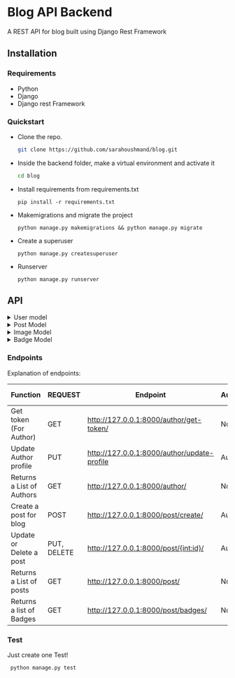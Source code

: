 # Blog API Backend

A REST API for blog built using Django Rest Framework

## Installation

### Requirements
- Python
- Django
- Django rest Framework

### Quickstart
- Clone the repo.  
    ```bash
    git clone https://github.com/sarahoushmand/blog.git
    ```

- Inside the backend folder, make a virtual environment and activate it 
    ```bash
    cd blog
    ```

- Install requirements from requirements.txt
    ```
    pip install -r requirements.txt
    ```

- Makemigrations and migrate the project
    ```
    python manage.py makemigrations && python manage.py migrate
    ```

- Create a superuser
    ```
    python manage.py createsuperuser
    ```

- Runserver
    ```
    python manage.py runserver
    ```


## API
<details>
<summary> User model </summary> 

- User:
    - username: string(unique),
    - email: email,
    - password: string(min 8 chars)

</details>

<details>
<summary> Post Model </summary>

- Post:
    - id: Post id(read only),
    - title: string,
    - author: user-id(read only),
    - content: string,
    - selected_image: image(optional),
    - state: choiceField(draft or released)
    - release_date: datetime
    - created_at: datetime(read only)
    - updated_at: datetime(read only)
    - images: relation to image model
    - badges: relation to badge model
</details>

<details>
<summary>Image Model </summary>

- Image:
    - id: Image id(read only),
    - image: image,
</details>

<details>
<summary>Badge Model </summary>

- Badge:
    - id: Badge id(read only),
    - name: str,
</details>



### Endpoints

Explanation of endpoints:

| Function                                                                                               | REQUEST    | Endpoint                                                | Authorization | form-data                                 |
|--------------------------------------------------------------------------------------------------------|------------|---------------------------------------------------------|---------------|-------------------------------------------|
| Get token (For Author)                                                                                        | GET       | http://127.0.0.1:8000/author/get-token/                   | Not Required  | username, password                 |
| Update Author profile                                                                    | PUT        | http://127.0.0.1:8000/author/update-profile                             | Authtoken    |   age, about, image                                        |
| Returns a List of Authors                                                                 | GET        | http://127.0.0.1:8000/author/                    | Not Required    |                                           |
| Create a post for blog                                                                  | POST | http://127.0.0.1:8000/post/create/                    | Authtoken    |     post model fields                                      |
| Update or Delete a post                                                                                | PUT, DELETE     | http://127.0.0.1:8000/post/{int:id}/                    | Authtoken    |      post model fields                                     |
| Returns a List of posts                                                                                                    |   GET           |      http://127.0.0.1:8000/post/                                                   |        Not Required        |                                           |
| Returns a list of Badges                                                                | GET        | http://127.0.0.1:8000/post/badges/                            | Not Required  |                                           |



### Test

Just create one Test!

```bash
 python manage.py test
```
